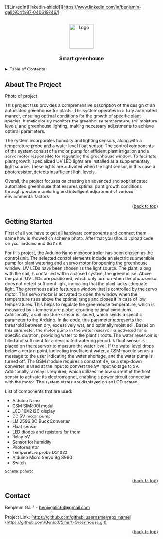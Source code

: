 <!-- Improved compatibility of back to top link: See: https://github.com/othneildrew/Best-README-Template/pull/73 -->
<a name="readme-top"></a>
<!--
*** Thanks for checking out the Best-README-Template. If you have a suggestion
*** that would make this better, please fork the repo and create a pull request
*** or simply open an issue with the tag "enhancement".
*** Don't forget to give the project a star!
*** Thanks again! Now go create something AMAZING! :D
-->



<!-- PROJECT SHIELDS -->
<!--
*** I'm using markdown "reference style" links for readability.
*** Reference links are enclosed in brackets [ ] instead of parentheses ( ).
*** See the bottom of this document for the declaration of the reference variables
*** for contributors-url, forks-url, etc. This is an optional, concise syntax you may use.
*** https://www.markdownguide.org/basic-syntax/#reference-style-links
-->

[![LinkedIn][linkedin-shield]][https://www.linkedin.com/in/benjamin-gali%C4%87-040619246/]



<!-- PROJECT LOGO -->
<br />
<div align="center">
  <a href="https://github.com/github_username/repo_name">
    <img src="images/logo.png" alt="Logo" width="80" height="80">
  </a>

<h3 align="center">Smart greenhouse</h3>

</div>



<!-- TABLE OF CONTENTS -->
<details>
  <summary>Table of Contents</summary>
  <ol>
    <li>
      <a href="#about-the-project">About The Project</a>
    </li>
    <li>
      <a href="#getting-started">Getting Started</a>
    </li>
    <li><a href="#usage">Usage</a></li>
    <li><a href="#contact">Contact</a></li>
    <li><a href="#acknowledgments">Acknowledgments</a></li>
  </ol>
</details>



<!-- ABOUT THE PROJECT -->
## About The Project

Photo of project

This project task provides a comprehensive description of the design of an automated greenhouse for plants. The system operates in a fully automated manner, ensuring optimal conditions for the growth of specific plant species. It meticulously monitors the greenhouse temperature, soil moisture levels, and greenhouse lighting, making necessary adjustments to achieve optimal parameters. 

The system incorporates humidity and lighting sensors, along with a temperature probe and a water level float sensor. The control components of the system consist of a motor pump for efficient plant irrigation and a servo motor responsible for regulating the greenhouse window. To facilitate plant growth, specialized UV LED lights are installed as a supplementary light source. These lights are activated when the light sensor, in this case a photoresistor, detects insufficient light levels.

Overall, the project focuses on creating an advanced and sophisticated automated greenhouse that ensures optimal plant growth conditions through precise monitoring and intelligent adjustment of various environmental factors.

<p align="right">(<a href="#readme-top">back to top</a>)</p>




## Getting Started

First of all you have to get all hardware components and connect them same how is showed on scheme photo. 
After that you should upload code on your arduino and that's it.





For this project, the Arduino Nano microcontroller has been chosen as the control unit. The selected control elements include an electric submersible pump for plant watering and a servo motor for opening the greenhouse window. UV LEDs have been chosen as the light source. The plant, along with the soil, is contained within a closed system, the greenhouse. Above the plant, UV LEDs are positioned, which only turn on when the photosensor does not detect sufficient light, indicating that the plant lacks adequate light. The greenhouse also features a window that is controlled by the servo motor. This servo motor is activated to open the window when the temperature rises above the optimal range and closes it in case of low temperatures. This helps to regulate the greenhouse temperature, which is measured by a temperature probe, ensuring optimal conditions. Additionally, a soil moisture sensor is placed, which sends a specific parameter to the Arduino. In the code, this parameter represents the threshold between dry, excessively wet, and optimally moist soil. Based on this parameter, the motor pump in the water reservoir is activated for a specific duration, providing water to the plant's roots. The water reservoir is filled and sufficient for a designated watering period. A float sensor is placed on the reservoir to measure the water level. If the water level drops below a certain point, indicating insufficient water, a GSM module sends a message to the user indicating the water shortage, and the water pump is turned off. The GSM module requires a constant 4V, so a step-down converter is used at the input to convert the 9V input voltage to 5V. Additionally, a relay is required, which utilizes the low current of the float sensor to activate its electromagnet, enabling a power circuit connection with the motor. The system states are displayed on an LCD screen.

List of components that are used: 
    <ul>
    <li>Arduino Nano</li>
    <li>GSM SIM800l modul</li>
    <li>LCD 16X2 I2C display</li>
    <li> DC 5V motor pump</li>
    <li> LM 2596 DC Buck Converter</li>
    <li> Float sensor</li>
    <li> LED diodes and resistors for them</li>
    <li> Relay 5V </li>
    <li> Sensor for humidity </li>
    <li> Photoresistor </li>
    <li> Temperature probe DS1820</li>
    <li> Arduino Micro Servo 9g SG90 </li>
    <li> Switch </li>
    </ul>

    Scheme pohoto

<p align="right">(<a href="#readme-top">back to top</a>)</p>








## Contact

Benjamin Galić -  benjogalic64@gmail.com

Project Link: [https://github.com/github_username/repo_name](https://github.com/Benjo0/Smart-Greenhouse.git)

<p align="right">(<a href="#readme-top">back to top</a>)</p>


